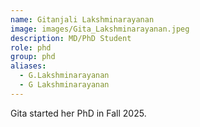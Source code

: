 ```yaml
---
name: Gitanjali Lakshminarayanan
image: images/Gita_Lakshminarayanan.jpeg
description: MD/PhD Student
role: phd
group: phd
aliases:
  - G.Lakshminarayanan
  - G Lakshminarayanan
---
```


Gita started her PhD in Fall 2025.
